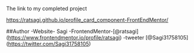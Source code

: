 The link to my completed project

 https://ratsagi.github.io/profile_card_component-FrontEndMentor/

##Author
-Website- Sagi
-FrontendMentor-[@ratsagi] (https://www.frontendmentor.io/profile/ratsagi)
-tweeter [@Sagi31758105] (https://twitter.com/Sagi31758105)
